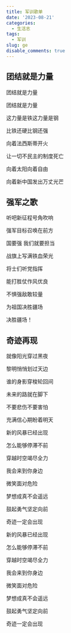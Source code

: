 ```yaml
---
title: 军训歌单
date: '2023-08-21'
categories:
  - 生活志
tags:
  - 军训
slug: ge
disable_comments: true
---
```


## 团结就是力量

团结就是力量     

团结就是力量

这力量是铁这力量是钢

比铁还硬比钢还强

向着法西斯蒂开火

让一切不民主的制度死亡

向着太阳向着自由

向着新中国发出万丈光芒



## 强军之歌

听吧新征程号角吹响

强军目标召唤在前方

国要强 我们就要担当

战旗上写满铁血荣光

将士们听党指挥

能打胜仗作风优良

不惧强敌敢较量

为祖国决胜疆场

决胜疆场！



## 奇迹再现

就像阳光穿过黑夜

黎明悄悄划过天边

谁的身影穿梭轮回间

未来的路就在脚下

不要悲伤不要害怕

充满信心期盼着明天

新的风暴已经出现

怎么能够停滞不前

穿越时空竭尽全力

我会来到你身边

微笑面对危险

梦想成真不会遥远

鼓起勇气坚定向前

奇迹一定会出现

新的风暴已经出现

怎么能够停滞不前

穿越时空竭尽全力

我会来到你身边

微笑面对危险

梦想成真不会遥远

鼓起勇气坚定向前

奇迹一定会出现
